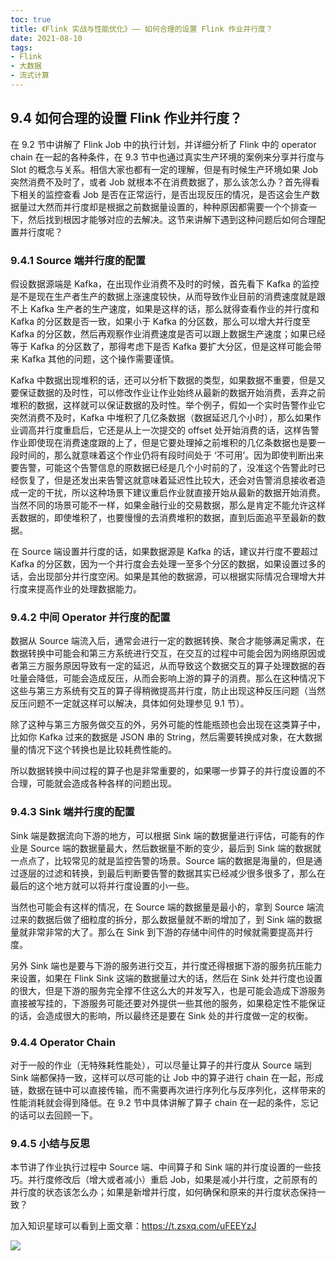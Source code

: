 ```yaml
---
toc: true
title: 《Flink 实战与性能优化》—— 如何合理的设置 Flink 作业并行度？
date: 2021-08-10
tags:
- Flink
- 大数据
- 流式计算
---
```



## 9.4 如何合理的设置 Flink 作业并行度？

在 9.2 节中讲解了 Flink Job 中的执行计划，并详细分析了 Flink 中的 operator chain 在一起的各种条件，在 9.3 节中也通过真实生产环境的案例来分享并行度与 Slot 的概念与关系。相信大家也都有一定的理解，但是有时候生产环境如果 Job 突然消费不及时了，或者 Job 就根本不在消费数据了，那么该怎么办？首先得看下相关的监控查看 Job 是否在正常运行，是否出现反压的情况，是否这会生产数据量过大然而并行度却是根据之前数据量设置的，种种原因都需要一个个排查一下，然后找到根因才能够对应的去解决。这节来讲解下遇到这种问题后如何合理配置并行度呢？


<!--more-->

### 9.4.1 Source 端并行度的配置

假设数据源端是 Kafka，在出现作业消费不及时的时候，首先看下 Kafka 的监控是不是现在生产者生产的数据上涨速度较快，从而导致作业目前的消费速度就是跟不上 Kafka 生产者的生产速度，如果是这样的话，那么就得查看作业的并行度和 Kafka 的分区数是否一致，如果小于 Kafka 的分区数，那么可以增大并行度至 Kafka 的分区数，然后再观察作业消费速度是否可以跟上数据生产速度；如果已经等于 Kafka 的分区数了，那得考虑下是否 Kafka 要扩大分区，但是这样可能会带来 Kafka 其他的问题，这个操作需要谨慎。

Kafka 中数据出现堆积的话，还可以分析下数据的类型，如果数据不重要，但是又要保证数据的及时性，可以修改作业让作业始终从最新的数据开始消费，丢弃之前堆积的数据，这样就可以保证数据的及时性。举个例子，假如一个实时告警作业它突然消费不及时，Kafka 中堆积了几亿条数据（数据延迟几个小时），那么如果作业调高并行度重启后，它还是从上一次提交的 offset 处开始消费的话，这样告警作业即使现在消费速度跟的上了，但是它要处理掉之前堆积的几亿条数据也是要一段时间的，那么就意味着这个作业仍将有段时间处于 ‘不可用’。因为即使判断出来要告警，可能这个告警信息的原数据已经是几个小时前的了，没准这个告警此时已经恢复了，但是还发出来告警这就意味着延迟性比较大，还会对告警消息接收者造成一定的干扰，所以这种场景下建议重启作业就直接开始从最新的数据开始消费。当然不同的场景可能不一样，如果金融行业的交易数据，那么是肯定不能允许这样丢数据的，即使堆积了，也要慢慢的去消费堆积的数据，直到后面追平至最新的数据。

在 Source 端设置并行度的话，如果数据源是 Kafka 的话，建议并行度不要超过 Kafka 的分区数，因为一个并行度会去处理一至多个分区的数据，如果设置过多的话，会出现部分并行度空闲。如果是其他的数据源，可以根据实际情况合理增大并行度来提高作业的处理数据能力。


### 9.4.2 中间 Operator 并行度的配置

数据从 Source 端流入后，通常会进行一定的数据转换、聚合才能够满足需求，在数据转换中可能会和第三方系统进行交互，在交互的过程中可能会因为网络原因或者第三方服务原因导致有一定的延迟，从而导致这个数据交互的算子处理数据的吞吐量会降低，可能会造成反压，从而会影响上游的算子的消费。那么在这种情况下这些与第三方系统有交互的算子得稍微提高并行度，防止出现这种反压问题（当然反压问题不一定就这样可以解决，具体如何处理参见 9.1 节）。

除了这种与第三方服务做交互的外，另外可能的性能瓶颈也会出现在这类算子中，比如你 Kafka 过来的数据是 JSON 串的 String，然后需要转换成对象，在大数据量的情况下这个转换也是比较耗费性能的。

所以数据转换中间过程的算子也是非常重要的，如果哪一步算子的并行度设置的不合理，可能就会造成各种各样的问题出现。


### 9.4.3 Sink 端并行度的配置

Sink 端是数据流向下游的地方，可以根据 Sink 端的数据量进行评估，可能有的作业是 Source 端的数据量最大，然后数据量不断的变少，最后到 Sink 端的数据就一点点了，比较常见的就是监控告警的场景。Source 端的数据是海量的，但是通过逐层的过滤和转换，到最后判断要告警的数据其实已经减少很多很多了，那么在最后的这个地方就可以将并行度设置的小一些。

当然也可能会有这样的情况，在 Source 端的数据量是最小的，拿到 Source 端流过来的数据后做了细粒度的拆分，那么数据量就不断的增加了，到 Sink 端的数据量就非常非常的大了。那么在 Sink 到下游的存储中间件的时候就需要提高并行度。

另外 Sink 端也是要与下游的服务进行交互，并行度还得根据下游的服务抗压能力来设置，如果在 Flink Sink 这端的数据量过大的话，然后在 Sink 处并行度也设置的很大，但是下游的服务完全撑不住这么大的并发写入，也是可能会造成下游服务直接被写挂的，下游服务可能还要对外提供一些其他的服务，如果稳定性不能保证的话，会造成很大的影响，所以最终还是要在 Sink 处的并行度做一定的权衡。


### 9.4.4 Operator Chain

对于一般的作业（无特殊耗性能处），可以尽量让算子的并行度从 Source 端到 Sink 端都保持一致，这样可以尽可能的让 Job 中的算子进行 chain 在一起，形成链，数据在链中可以直接传输，而不需要再次进行序列化与反序列化，这样带来的性能消耗就会得到降低。在 9.2 节中具体讲解了算子 chain 在一起的条件，忘记的话可以去回顾一下。


### 9.4.5 小结与反思

本节讲了作业执行过程中 Source 端、中间算子和 Sink 端的并行度设置的一些技巧。并行度修改后（增大或者减小）重启 Job，如果是减小并行度，之前原有的并行度的状态该怎么办；如果是新增并行度，如何确保和原来的并行度状态保持一致？

加入知识星球可以看到上面文章：https://t.zsxq.com/uFEEYzJ

![](http://zhisheng-blog.oss-cn-hangzhou.aliyuncs.com/img/2019-09-25-zsxq.jpg)






